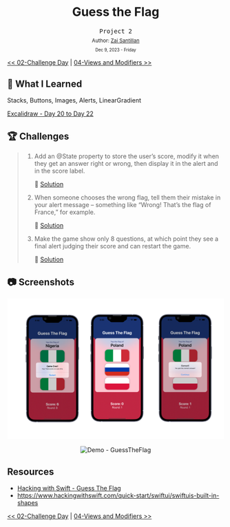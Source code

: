 <div align="center">
  <h1>Guess the Flag</h1>
  <samp>Project 2</samp>
  <br/>

  <sub>
    Author: <a href="https://github.com/plskz" target="_blank">Zai Santillan</a>
    <br>
    <small>Dec 9, 2023 - Friday</small>
  </sub>
</div>

[<< 02-Challenge Day](../02-Challenge%20Day/) | [04-Views and Modifiers >>](../04-Views%20and%20Modifiers/)

## 📝 What I Learned

Stacks, Buttons, Images, Alerts, LinearGradient

[Excalidraw - Day 20 to Day 22](https://dub.sh/plskz-100swiftui-guesstheflag)

## 🏆 Challenges

> 1. Add an @State property to store the user’s score, modify it when they get an answer right or wrong, then display it in the alert and in the score label.
>
>    🔗 [Solution](https://github.com/plskz/100SwiftUI/pull/3/commits/2c56e0973ca07a40e5508a6e195d6da66e671dec)
>
> 1. When someone chooses the wrong flag, tell them their mistake in your alert message – something like “Wrong! That’s the flag of France,” for example.
>
>    🔗 [Solution](https://github.com/plskz/100SwiftUI/pull/3/commits/035cefac091429e331d8fc30fb45fe2a98dc0d38)
>
> 1. Make the game show only 8 questions, at which point they see a final alert judging their score and can restart the game.
>
>    🔗 [Solution](https://github.com/plskz/100SwiftUI/pull/3/commits/40f8648e8a6bfcc98e90c3167797bed2cf8e0117)

## 📷 Screenshots

<div align="center">

![Mockup - GuessTheFlag](./_Screenshots/Mockup-GuessTheFlag.png)

![Demo - GuessTheFlag](./_Screenshots/Demo%20-%20GuessTheFlag.gif)

</div>

## Resources

- [Hacking with Swift - Guess The Flag](https://www.hackingwithswift.com/books/ios-swiftui/guess-the-flag-wrap-up)
- https://www.hackingwithswift.com/quick-start/swiftui/swiftuis-built-in-shapes

[<< 02-Challenge Day](../02-Challenge%20Day/) | [04-Views and Modifiers >>](../04-Views%20and%20Modifiers/)
